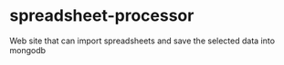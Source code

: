 # spreadsheet-processor
Web site that can import spreadsheets and save the selected data into mongodb
